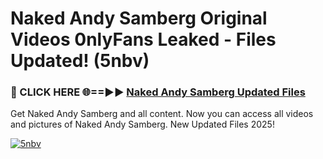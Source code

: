 # Naked Andy Samberg Original Videos 0nlyFans Leaked - Files Updated! (5nbv)

<h3>🔴 CLICK HERE 🌐==►► <a href="https://tinyurl.com/up5wt9bj" rel="nofollow">Naked Andy Samberg Updated Files</a></h3>

Get Naked Andy Samberg and all content. Now you can access all videos and pictures of Naked Andy Samberg. New Updated Files 2025!

[![5nbv](https://i.imgur.com/ABiUzMV.gif)](https://tinyurl.com/up5wt9bj)
